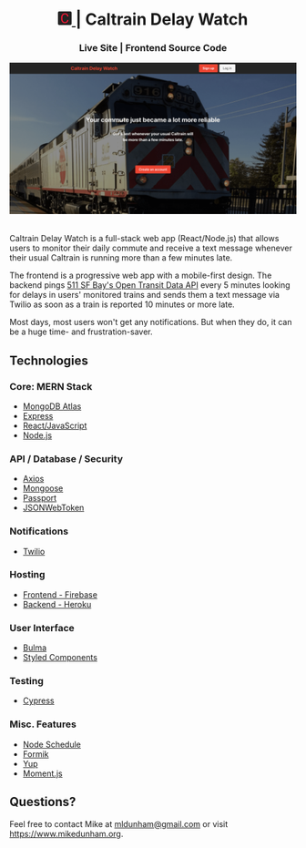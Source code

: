 <h1 align="center">
  <a href="https://caltrain-delay-watch.web.app/">
    <img alt="Caltrain Delay Watch" src="readme-logo.png" width="24" />
  </a> | Caltrain Delay Watch
</h1>

<h3 align="center" style="font-weight: bold">
  <a href="https://caltrain-delay-watch.web.app/" style="text-decoration: none">Live Site</a> | 
  <a href="https://github.com/dunham-mike/caltrain-delay-watch" style="text-decoration: none">Frontend Source Code</a>
</h3>
<div align="center">
  <a href="https://caltrain-delay-watch.web.app/">
    <img alt="Caltrain Delay Watch Screenshot" src="readme-screenshot.png" style="max-height: 300px" />
  </a>
</div>

\
Caltrain Delay Watch is a full-stack web app (React/Node.js) that allows users to monitor their daily commute and receive a text message whenever their usual Caltrain is running more than a few minutes late.

The frontend is a progressive web app with a mobile-first design. The backend pings [511 SF Bay's Open Transit Data API](https://511.org/open-data/transit) every 5 minutes looking for delays in users' monitored trains and sends them a text message via Twilio as soon as a train is reported 10 minutes or more late.

Most days, most users won't get any notifications. But when they do, it can be a huge time- and frustration-saver.

## Technologies

### Core: MERN Stack

  * [MongoDB Atlas](https://www.mongodb.com/cloud/atlas)
  * [Express](https://expressjs.com/)
  * [React/JavaScript](https://reactjs.org/)
  * [Node.js](https://nodejs.org/)

### API / Database / Security

  * [Axios](https://github.com/axios/axios)
  * [Mongoose](https://mongoosejs.com/)
  * [Passport](http://www.passportjs.org/)
  * [JSONWebToken](https://www.npmjs.com/package/jsonwebtoken)

### Notifications

  * [Twilio](https://www.twilio.com/)

### Hosting

  * [Frontend - Firebase](https://firebase.google.com/)
  * [Backend - Heroku](https://heroku.com/)

### User Interface

  * [Bulma](https://bulma.io/)
  * [Styled Components](https://styled-components.com/)

### Testing

  * [Cypress](https://www.cypress.io/)

### Misc. Features

  * [Node Schedule](https://www.npmjs.com/package/node-schedule)
  * [Formik](https://jaredpalmer.com/formik/)
  * [Yup](https://github.com/jquense/yup)
  * [Moment.js](https://momentjs.com/)


## Questions?

Feel free to contact Mike at mldunham@gmail.com or visit https://www.mikedunham.org.